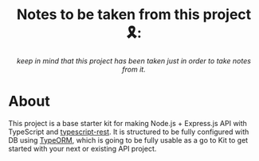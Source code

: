 <h1 base starter kit for making Node.js + Express.js API with TypeScript 🛠</h1>
<h1 align="center">Notes to be taken from this project 🎗:</h1>
<h6 align="center">keep in mind that this project has been taken just in order to take notes from it.
 

# About

This project is a base starter kit for making Node.js + Express.js API with TypeScript and [typescript-rest](https://github.com/thiagobustamante/typescript-rest).
It is structured to be fully configured with DB using [TypeORM](https://github.com/typeorm/typeorm), which is going to be fully usable as a go to Kit to get started with your
next or existing API project.

